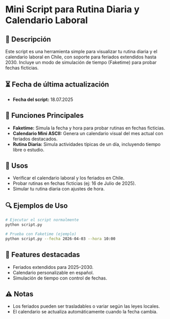 # Mini Script para Rutina Diaria y Calendario Laboral

## 📌 Descripción
Este script es una herramienta simple para visualizar tu rutina diaria y el calendario laboral en Chile, con soporte para feriados extendidos hasta 2030. Incluye un modo de simulación de tiempo (Faketime) para probar fechas ficticias.


## ⏳ Fecha de última actualización
- **Fecha del script:** 18.07.2025

## 📅 Funciones Principales
- **Faketime:** Simula la fecha y hora para probar rutinas en fechas ficticias.
- **Calendario Mini ASCII:** Genera un calendario visual del mes actual con feriados destacados.
- **Rutina Diaria:** Simula actividades típicas de un día, incluyendo tiempo libre o estudio.

## 🧩 Usos
- Verificar el calendario laboral y los feriados en Chile.
- Probar rutinas en fechas ficticias (ej: 16 de Julio de 2025).
- Simular tu rutina diaria con ajustes de hora.

## 🔍 Ejemplos de Uso
```bash
# Ejecutar el script normalmente
python script.py

# Prueba con Faketime (ejemplo)
python script.py --fecha 2026-04-03 --hora 10:00
```

## 🧪 Features destacadas
- Feriados extendidos para 2025–2030.
- Calendario personalizable en español.
- Simulación de tiempo con control de fechas.

## ⚠️ Notas
- Los feriados pueden ser trasladables o variar según las leyes locales.
- El calendario se actualiza automáticamente cuando la fecha cambia.